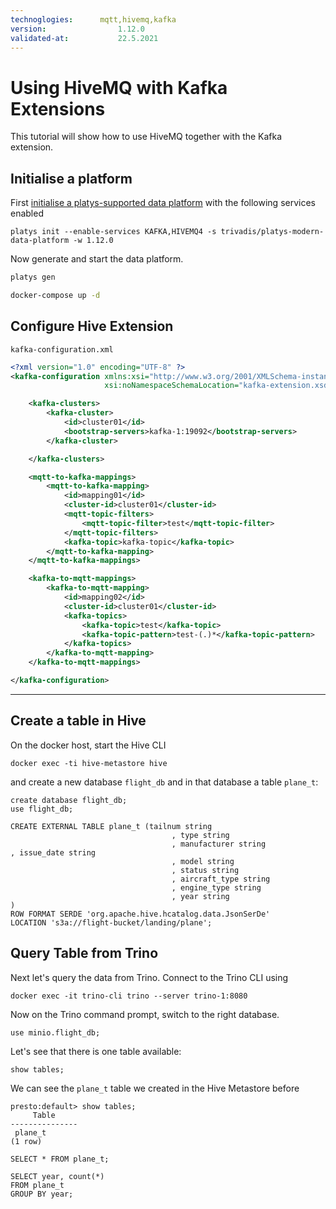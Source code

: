 ```yaml
---
technoglogies:      mqtt,hivemq,kafka
version:				1.12.0
validated-at:			22.5.2021
---
```


# Using HiveMQ with Kafka Extensions

This tutorial will show how to use HiveMQ together with the Kafka extension.

## Initialise a platform

First [initialise a platys-supported data platform](../../getting-started.md) with the following services enabled 

```
platys init --enable-services KAFKA,HIVEMQ4 -s trivadis/platys-modern-data-platform -w 1.12.0
```

Now generate and start the data platform. 

```bash
platys gen

docker-compose up -d
```

## Configure Hive Extension

`kafka-configuration.xml`

```xml
<?xml version="1.0" encoding="UTF-8" ?>
<kafka-configuration xmlns:xsi="http://www.w3.org/2001/XMLSchema-instance"
                     xsi:noNamespaceSchemaLocation="kafka-extension.xsd">

    <kafka-clusters>
        <kafka-cluster>
            <id>cluster01</id>
            <bootstrap-servers>kafka-1:19092</bootstrap-servers>
        </kafka-cluster>

    </kafka-clusters>

    <mqtt-to-kafka-mappings>
        <mqtt-to-kafka-mapping>
            <id>mapping01</id>
            <cluster-id>cluster01</cluster-id>
            <mqtt-topic-filters>
                <mqtt-topic-filter>test</mqtt-topic-filter>
            </mqtt-topic-filters>
            <kafka-topic>kafka-topic</kafka-topic>
        </mqtt-to-kafka-mapping>
    </mqtt-to-kafka-mappings>

    <kafka-to-mqtt-mappings>
        <kafka-to-mqtt-mapping>
            <id>mapping02</id>
            <cluster-id>cluster01</cluster-id>
            <kafka-topics>
                <kafka-topic>test</kafka-topic>
                <kafka-topic-pattern>test-(.)*</kafka-topic-pattern>
            </kafka-topics>
        </kafka-to-mqtt-mapping>
    </kafka-to-mqtt-mappings>

</kafka-configuration>
```



------


## Create a table in Hive

On the docker host, start the Hive CLI 

```
docker exec -ti hive-metastore hive
```

and create a new database `flight_db` and in that database a table `plane_t`:

```
create database flight_db;
use flight_db;

CREATE EXTERNAL TABLE plane_t (tailnum string
									, type string
									, manufacturer string									, issue_date string
									, model string
									, status string
									, aircraft_type string
									, engine_type string
									, year string									 )
ROW FORMAT SERDE 'org.apache.hive.hcatalog.data.JsonSerDe'
LOCATION 's3a://flight-bucket/landing/plane';
```


## Query Table from Trino

Next let's query the data from Trino. Connect to the Trino CLI using

```
docker exec -it trino-cli trino --server trino-1:8080
```

Now on the Trino command prompt, switch to the right database. 

```
use minio.flight_db;
```

Let's see that there is one table available:

```
show tables;
```

We can see the `plane_t` table we created in the Hive Metastore before

```
presto:default> show tables;
     Table
---------------
 plane_t
(1 row)
```

```
SELECT * FROM plane_t;
```

```
SELECT year, count(*)
FROM plane_t
GROUP BY year;
```